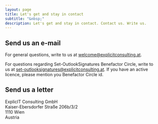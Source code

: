 ```yaml
---
layout: page
title: Let's get and stay in contact
subtitle: "&nbsp;"
description: Let's get and stay in contact. Contact us. Write us.
---
```

## Send us an e-mail
For general questions, write to us at <a href="mailto:welcome@explicitconsulting.at">welcome@explicitconsulting.at</a>.

For questions regarding Set-OutlookSignatures Benefactor Circle, write to us at <a href="mailto:set-outlooksignatures@explicitconsulting.at">set-outlooksignatures@explicitconsulting.at</a>. If you have an active licence, please mention you Benefactor Circle id.

## Send us a letter
ExplicIT Consulting GmbH<br>Kaiser-Ebersdorfer Straße 206b/3/2<br>1110 Wien<br>Austria

<p>&nbsp;</p>
<p>&nbsp;</p>
<p>&nbsp;</p>
<p>&nbsp;</p>
<p>&nbsp;</p>